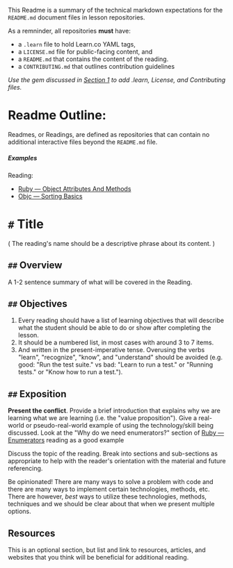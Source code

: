 This Readme is a summary of the technical markdown expectations for the `README.md` document files in lesson repositories. 

As a remninder, all repositories **must** have:

* a `.learn` file to hold Learn.co YAML tags,
* a `LICENSE.md` file for public-facing content, and
* a `README.md` that contains the content of the reading.
* a `CONTRIBUTING.md` that outlines contribution guidelines 

*Use the gem discussed in [Section 1](/overview.md) to add .learn, License, and Contributing files.*

# Readme Outline:

Readmes, or Readings, are defined as repositories that can contain no additional interactive files beyond the `README.md` file.

##### Examples 

Reading: 

  * [Ruby — Object Attributes And Methods](https://github.com/learn-co-curriculum/ruby-object-attrs-readme)
  * [Objc — Sorting Basics](https://github.com/learn-co-curriculum/reading-ios-sorting-basic)


# `#` Title 

( The reading's name should be a descriptive phrase about its content. )

## `##` Overview

A 1-2 sentence summary of what will be covered in the Reading. 

## `##` Objectives

 1. Every reading should have a list of learning objectives that will describe what the student should be able to do or show after completing the lesson.
 2. It should be a numbered list, in most cases with around 3 to 7 items.
 3. And written in the present-imperative tense. Overusing the verbs "learn", "recognize", "know", and "understand" should be avoided (e.g. good: "Run the test suite." vs bad: "Learn to run a test." or "Running tests." or "Know how to run a test.").

## `##` Exposition

**Present the conflict**. Provide a brief introduction that explains why we are learning what we are learning (i.e. the "value proposition"). Give a real-world or pseudo-real-world example of using the technology/skill being discussed. Look at the "Why do we need enumerators?" section of [Ruby — Enumerators](https://github.com/learn-co-curriculum/enumerators-readme) reading as a good example

Discuss the topic of the reading. Break into sections and sub-sections as appropriate to help with the reader's orientation with the material and future referencing.

Be opinionated! There are many ways to solve a problem with code and there are many ways to implement certain technologies, methods, etc. There are however, *best* ways to utilize these technologies, methods, techniques and we should be clear about that when we present multiple options. 

## Resources

This is an optional section, but list and link to resources, articles, and websites that you think will be beneficial for additional reading.